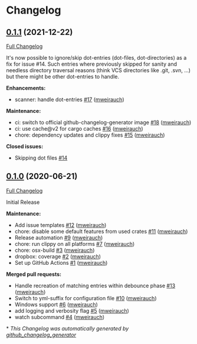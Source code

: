 # Changelog

## [0.1.1](https://github.com/mweirauch/dropignore/tree/0.1.1) (2021-12-22)

[Full Changelog](https://github.com/mweirauch/dropignore/compare/0.1.0...0.1.1)

It's now possible to ignore/skip dot-entries (dot-files, dot-directories) as a fix for issue #14. Such entries where previously skipped for sanity and needless directory traversal reasons (think VCS directories like .git, .svn, ...) but there might be other dot-entries to handle.

**Enhancements:**

- scanner: handle dot-entries [\#17](https://github.com/mweirauch/dropignore/pull/17) ([mweirauch](https://github.com/mweirauch))

**Maintenance:**

- ci: switch to official github-changelog-generator image [\#18](https://github.com/mweirauch/dropignore/pull/18) ([mweirauch](https://github.com/mweirauch))
- ci: use cache@v2 for cargo caches [\#16](https://github.com/mweirauch/dropignore/pull/16) ([mweirauch](https://github.com/mweirauch))
- chore: dependency updates and clippy fixes [\#15](https://github.com/mweirauch/dropignore/pull/15) ([mweirauch](https://github.com/mweirauch))

**Closed issues:**

- Skipping dot files [\#14](https://github.com/mweirauch/dropignore/issues/14)

## [0.1.0](https://github.com/mweirauch/dropignore/tree/0.1.0) (2020-06-21)

[Full Changelog](https://github.com/mweirauch/dropignore/compare/d0797188bda010bad0124fc63086c0be47244db1...0.1.0)

Initial Release

**Maintenance:**

- Add issue templates [\#12](https://github.com/mweirauch/dropignore/pull/12) ([mweirauch](https://github.com/mweirauch))
- chore: disable some default features from used crates [\#11](https://github.com/mweirauch/dropignore/pull/11) ([mweirauch](https://github.com/mweirauch))
- Release automation [\#9](https://github.com/mweirauch/dropignore/pull/9) ([mweirauch](https://github.com/mweirauch))
- chore: run clippy on all platforms [\#7](https://github.com/mweirauch/dropignore/pull/7) ([mweirauch](https://github.com/mweirauch))
- chore: osx-build [\#3](https://github.com/mweirauch/dropignore/pull/3) ([mweirauch](https://github.com/mweirauch))
- dropbox: coverage [\#2](https://github.com/mweirauch/dropignore/pull/2) ([mweirauch](https://github.com/mweirauch))
- Set up GitHub Actions [\#1](https://github.com/mweirauch/dropignore/pull/1) ([mweirauch](https://github.com/mweirauch))

**Merged pull requests:**

- Handle recreation of matching entries within debounce phase [\#13](https://github.com/mweirauch/dropignore/pull/13) ([mweirauch](https://github.com/mweirauch))
- Switch to yml-suffix for configuration file [\#10](https://github.com/mweirauch/dropignore/pull/10) ([mweirauch](https://github.com/mweirauch))
- Windows support [\#6](https://github.com/mweirauch/dropignore/pull/6) ([mweirauch](https://github.com/mweirauch))
- add logging and verbosity flag [\#5](https://github.com/mweirauch/dropignore/pull/5) ([mweirauch](https://github.com/mweirauch))
- watch subcommand [\#4](https://github.com/mweirauch/dropignore/pull/4) ([mweirauch](https://github.com/mweirauch))



\* *This Changelog was automatically generated by [github_changelog_generator](https://github.com/github-changelog-generator/github-changelog-generator)*
